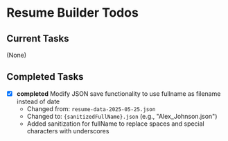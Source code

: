 # Resume Builder Todos

## Current Tasks

(None)

## Completed Tasks

- [x] **completed** Modify JSON save functionality to use fullname as filename instead of date
  - Changed from: `resume-data-2025-05-25.json`
  - Changed to: `{sanitizedFullName}.json` (e.g., "Alex_Johnson.json")
  - Added sanitization for fullName to replace spaces and special characters with underscores
